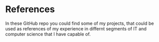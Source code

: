 # References
In these GitHub repo you could find some of my projects, that could be used as references of my experience in differnt segments of IT and computer science that I have capable of.
